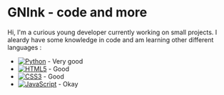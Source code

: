 # GNInk - code and more

Hi, I'm a curious young developer currently working on small projects.
I aleardy have some knowledge in code and am learning other different languages :
 - [![Python](https://img.shields.io/badge/python-3670A0?style=flat&logo=python&logoColor=ffdd54)](https://www.python.org/) - Very good
 - [![HTML5](https://img.shields.io/badge/html5-%23E34F26.svg?style=flat&logo=html5&logoColor=white)]() - Good
 - [![CSS3](https://img.shields.io/badge/css3-%231572B6.svg?style=flat&logo=css3&logoColor=white)]() - Good
 - [![JavaScript](https://img.shields.io/badge/javascript-%23323330.svg?style=flat&logo=javascript&logoColor=%23F7DF1E)]() - Okay
